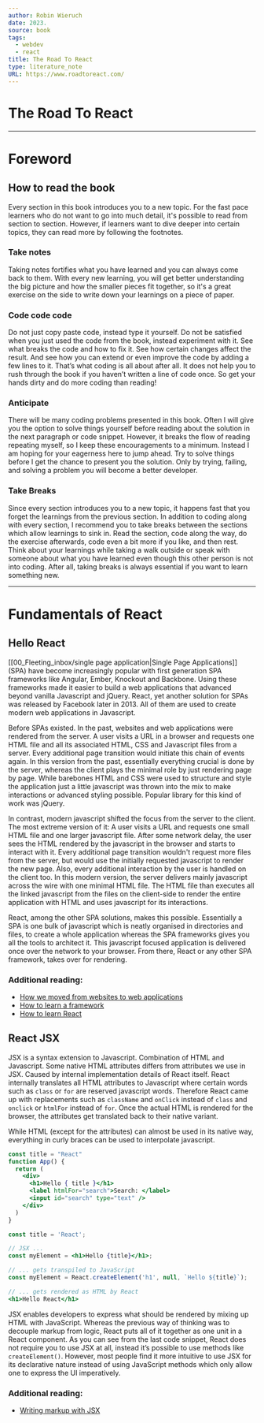 ```yaml
---
author: Robin Wieruch
date: 2023.
source: book
tags:
  - webdev
  - react
title: The Road To React
type: literature_note
URL: https://www.roadtoreact.com/
---
```


# The Road To React

---

# Foreword

## How to read the book

Every section in this book introduces you to a new topic. For the fast pace learners who do not want to go into much detail, it's possible to read from section to section. However, if learners want to dive deeper into certain topics, they can read more by following the footnotes.

### Take notes

Taking notes fortifies what you have learned and you can always come back to them. With every new learning, you will get better understanding the big picture and how the smaller pieces fit together, so it's a great exercise on the side to write down your learnings on a piece of paper.

### Code code code

Do not just copy paste code, instead type it yourself. Do not be satisfied when you just used the code from the book, instead experiment with it. See what breaks the code and how to fix it. See how certain changes affect the result. And see how you can extend or even improve the code by adding a few lines to it. That’s what coding is all about after all. It does not help you to rush through the book if you haven’t written a line of code once. So get your hands dirty and do more coding than reading!

### Anticipate

There will be many coding problems presented in this book. Often I will give you the option to solve things yourself before reading about the solution in the next paragraph or code snippet. However, it breaks the flow of reading repeating myself, so I keep these encouragements to a minimum. Instead I am hoping for your eagerness here to jump ahead. Try to solve things before I get the chance to present you the solution. Only by trying, failing, and solving a problem you will become a better developer.

### Take Breaks

Since every section introduces you to a new topic, it happens fast that you forget the learnings from the previous section. In addition to coding along with every section, I recommend you to take breaks between the sections which allow learnings to sink in. Read the section, code along the way, do the exercise afterwards, code even a bit more if you like, and then rest. Think about your learnings while taking a walk outside or speak with someone about what you have learned even though this other person is not into coding. After all, taking breaks is always essential if you want to learn something new.

---

# Fundamentals of React

## Hello React

[[00_Fleeting_inbox/single page application|Single Page Applications]] (SPA) have become increasingly popular with first generation SPA frameworks like Angular, Ember, Knockout and Backbone. Using these frameworks made it easier to build a web applications that advanced beyond vanilla Javascript and jQuery. React, yet another solution for SPAs was released by Facebook later in 2013. All of them are used to create modern web applications in Javascript.

Before SPAs existed. In the past, websites and web applications were rendered from the server. A user visits a URL in a browser and requests one HTML file and all its associated HTML, CSS and Javascript files from a server. Every additional page transition would initiate this chain of events again. In this version from the past, essentially everything crucial is done by the server, whereas the client plays the minimal role by just rendering page by page. While barebones HTML and CSS were used to structure and style the application just a little javascript was thrown into the mix to make interactions or advanced styling possible. Popular library for this kind of work was jQuery.

In contrast, modern javascript shifted the focus from the server to the client. The most extreme version of it: A user visits a URL and requests one small HTML file and one larger javascript file. After some network delay, the user sees the HTML rendered by the javascript in the browser and starts to interact with it. Every additional page transition wouldn't request more files from the server, but would use the initially requested javascript to render the new page. Also, every additional interaction by the user is handled on the client too. In this modern version, the server delivers mainly javascript across the wire with one minimal HTML file. The HTML file than executes all the linked javascript from the files on the client-side to render the entire application with HTML and uses javascript for its interactions.

React, among the other SPA solutions, makes this possible. Essentially  a SPA is one bulk of javascript which is neatly organised in directories and files, to create a whole application whereas the SPA frameworks gives you all the tools to architect it. This javascript focused application is delivered once over the network to your browser. From there, React or any other SPA framework, takes over for rendering.

### Additional reading:

- [How we moved from websites to web applications](https://www.robinwieruch.de/web-applications/)
- [How to learn a framework](https://www.robinwieruch.de/how-to-learn-framework/)
- [How to learn React](https://www.robinwieruch.de/learn-react-js/)

## React JSX

JSX is a syntax extension to Javascript. Combination of HTML and Javascript. Some native HTML attributes differs from attributes we use in JSX. Caused by internal implementation details of React itself. React internally translates all HTML attributes to Javascript where certain words such as `class` or `for` are reserved javascript words. Therefore React came up with replacements such as `className` and `onClick` instead of `class` and `onclick` or `htmlFor` instead of `for`. Once the actual HTML is rendered for the browser, the attributes get translated back to their native variant.

While HTML (except for the attributes) can almost be used in its native way, everything in curly braces can be used to interpolate javascript.

```jsx
const title = "React"
function App() {
  return (
    <div>
      <h1>Hello { title }</h1>
      <label htmlFor="search">Search: </label>
      <input id="search" type="text" />
    </div>
  )
}
```

```jsx
const title = 'React';

// JSX ...
const myElement = <h1>Hello {title}</h1>;

// ... gets transpiled to JavaScript
const myElement = React.createElement('h1', null, `Hello ${title}`);

// ... gets rendered as HTML by React
<h1>Hello React</h1>
```

JSX enables developers to express what should be rendered by mixing up HTML with JavaScript. Whereas the previous way of thinking was to decouple markup from logic, React puts all of it together as one unit in a React component. As you can see from the last code snippet, React does not require you to use JSX at all, instead it’s possible to use methods like `createElement()`. However, most people find it more intuitive to use JSX for its declarative
nature instead of using JavaScript methods which only allow one to express the UI imperatively.

### Additional reading:

- [Writing markup with JSX](https://react.dev/learn/writing-markup-with-jsx)